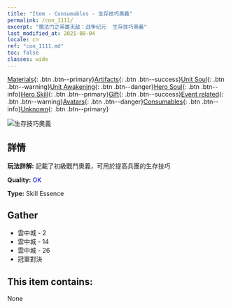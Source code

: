 ```yaml
---
title: "Item - Consumables - 生存技巧奧義"
permalink: /con_1111/
excerpt: "魔法门之英雄无敌：战争纪元  生存技巧奧義"
last_modified_at: 2021-08-04
locale: cn
ref: "con_1111.md"
toc: false
classes: wide
---
```

 [Materials](/ItemsCN/){: .btn .btn--primary}[Artifacts](/ItemsCN/Artifacts/){: .btn .btn--success}[Unit Soul](/ItemsCN/UnitSoul/){: .btn .btn--warning}[Unit Awakening](/ItemsCN/UnitAwakening/){: .btn .btn--danger}[Hero Soul](/ItemsCN/HeroSoul/){: .btn .btn--info}[Hero Skill](/ItemsCN/HeroSkill/){: .btn .btn--primary}[Gift](/ItemsCN/Gift/){: .btn .btn--success}[Event related](/ItemsCN/Events/){: .btn .btn--warning}[Avatars](/ItemsCN/Avatars/){: .btn .btn--danger}[Consumables](/ItemsCN/Consumables/){: .btn .btn--info}[Unknown](/ItemsCN/Unknown/){: .btn .btn--primary}

 ![生存技巧奧義](/images/t/i_7002.png)

## 詳情
 **玩法詳解:** 記載了初級戰鬥奧義，可用於提高兵團的生存技巧

 **Quality:** <span style="color: #0000CD">OK</span>

 **Type:** Skill Essence

## Gather

*    雲中城 - 2 
*    雲中城 - 14 
*    雲中城 - 26 
*    冠軍對決 

## This item contains:

  None

